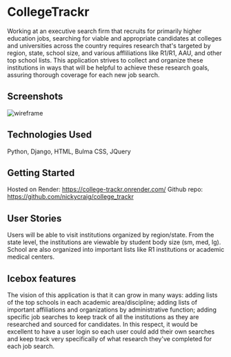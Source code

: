 # CollegeTrackr

Working at an executive search firm that recruits for primarily higher education jobs, searching for viable and appropriate candidates at colleges and universities across the country requires research that's targeted by region, state, school size, and various affliliations like R1/R1, AAU, and other top school lists. This application strives to collect and organize these institutions in ways that will be helpful to achieve these research goals, assuring thorough coverage for each new job search.

## Screenshots

![wireframe](https://github.com/nickycraig/college_trackr/assets/122757259/47c25d5a-f786-478d-a5c5-0985cbe2091a)

## Technologies Used

Python, Django, HTML, Bulma CSS, JQuery

## Getting Started

Hosted on Render: https://college-trackr.onrender.com/
Github repo: https://github.com/nickycraig/college_trackr

## User Stories

Users will be able to visit institutions organized by region/state. From the state level, the institutions are viewable by student body size (sm, med, lg). School are also organized into important lists like R1 institutions or academic medical centers.

## Icebox features

The vision of this application is that it can grow in many ways: adding lists of the top schools in each academic area/discipline; adding lists of important affiliations and organizations by administrative function; adding specific job searches to keep track of all the institutions as they are researched and sourced for candidates. In this respect, it would be excellent to have a user login so each user could add their own searches and keep track very specifically of what research they've completed for each job search.